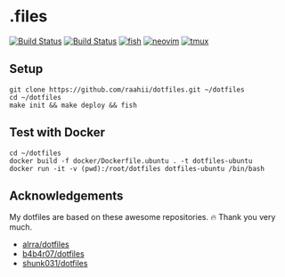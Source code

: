 # .files

<p align="left">
  <a href="https://github.com/raahii/dotfiles/actions?query=workflow%3AUbuntu"><img src=https://github.com/raahii/dotfiles/workflows/Ubuntu/badge.svg alt="Build Status"></a>
  <a href="https://github.com/raahii/dotfiles/actions?query=workflow%3AMacOS"><img src=https://github.com/raahii/dotfiles/workflows/MacOS/badge.svg alt="Build Status"></a>
  <a href="https://fishshell.com/"><img src="https://img.shields.io/badge/built%20with-fish-blue.svg" alt="fish"></a>
  <a href="https://neovim.io/"><img src="https://img.shields.io/badge/built%20with-neovim-blue.svg" alt="neovim"></a>
  <a href="https://github.com/tmux/tmux"><img src="https://img.shields.io/badge/built%20with-tmux-blue.svg" alt="tmux"></a>
</p>

## Setup

```shell
git clone https://github.com/raahii/dotfiles.git ~/dotfiles
cd ~/dotfiles
make init && make deploy && fish
```

## Test with Docker

```shell
cd ~/dotfiles
docker build -f docker/Dockerfile.ubuntu . -t dotfiles-ubuntu
docker run -it -v (pwd):/root/dotfiles dotfiles-ubuntu /bin/bash
```

## Acknowledgements

My dotfiles are based on these awesome repositories. :fire: Thank you very much.

- [alrra/dotfiles](https://github.com/alrra/dotfiles)
- [b4b4r07/dotfiles](https://github.com/b4b4r07/dotfiles)
- [shunk031/dotfiles](https://github.com/shunk031/dotfiles)
